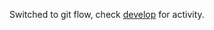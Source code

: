 Switched to git flow, check [develop](https://github.com/clbuttic/sodium4j/tree/develop) for activity.